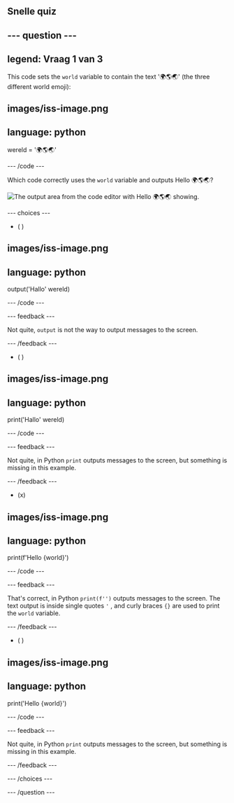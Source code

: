 ## Snelle quiz

## --- question ---

## legend: Vraag 1 van 3

This code sets the `world` variable to contain the text '🌍🌎🌏' (the three different world emoji):

## images/iss-image.png

## language: python

wereld = '🌍🌎🌏'

\--- /code ---

Which code correctly uses the `world` variable and outputs Hello 🌍🌎🌏?

![The output area from the code editor with Hello 🌍🌎🌏 showing.](images/quiz1.png)

\--- choices ---

- ( )

## images/iss-image.png

## language: python

output('Hallo' wereld)

\--- /code ---

\--- feedback ---

Not quite, `output` is not the way to output messages to the screen.

\--- /feedback ---

- ( )

## images/iss-image.png

## language: python

print('Hallo' wereld)

\--- /code ---

\--- feedback ---

Not quite, in Python `print` outputs messages to the screen, but something is missing in this example.

\--- /feedback ---

- (x)

## images/iss-image.png

## language: python

print(f'Hello {world}')

\--- /code ---

\--- feedback ---

That's correct, in Python `print(f'')` outputs messages to the screen. The text output is inside single quotes `'` , and curly braces `{}` are used to print the `world` variable.

\--- /feedback ---

- ( )

## images/iss-image.png

## language: python

print('Hello {world}')

\--- /code ---

\--- feedback ---

Not quite, in Python `print` outputs messages to the screen, but something is missing in this example.

\--- /feedback ---

\--- /choices ---

\--- /question ---
